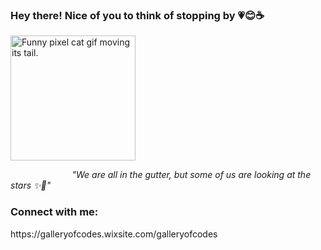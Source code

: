### Hey there! Nice of you to think of stopping by 💗😊☕

<img height="200" src="https://github.com/nadeeshanie/nadeeshanie/blob/3e22bf61a1e98778a16c3a16016028490e04824b/images/cat.gif" alt="Funny pixel cat gif moving its tail." />

&nbsp;&nbsp;&nbsp;&nbsp;&nbsp;&nbsp;&nbsp;&nbsp;&nbsp;&nbsp;&nbsp;&nbsp;&nbsp;&nbsp;&nbsp;&nbsp;&nbsp;&nbsp;&nbsp;&nbsp;&nbsp;&nbsp;&nbsp;&nbsp; _"We are all in the gutter, but some of us are looking at the stars ✨🌌"_


<h3 align="left">Connect with me:</h3>
<p align="left">
  https://galleryofcodes.wixsite.com/galleryofcodes
<!-- <a href="https://galleryofcodes.wordpress.com/" target="blank"><img align="center" src="https://raw.githubusercontent.com/nadeeshaani/nadeeshaani/b7e7dcaf7f1386449315bc1f78f7dd484eab16b0/images/wordpress-logo-svgrepo-com.svg" alt="@nadeeshaani" height="30" width="40" /></a>
</p> -->




